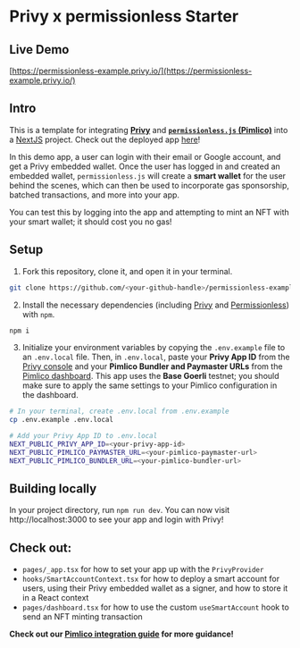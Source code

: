 # Privy x permissionless Starter

## Live Demo

[https://permissionless-example.privy.io/](https://permissionless-example.privy.io/)

## Intro

This is a template for integrating [**Privy**](https://www.privy.io/) and [**`permissionless.js` (Pimlico)**](https://docs.pimlico.io/permissionless) into a [NextJS](https://nextjs.org/) project. Check out the deployed app [here](https://permissionless-example.privy.io/)!

In this demo app, a user can login with their email or Google account, and get a Privy embedded wallet. Once the user has logged in and created an embedded wallet, `permissionless.js` will create a **smart wallet** for the user behind the scenes, which can then be used to incorporate gas sponsorship, batched transactions, and more into your app. 

You can test this by logging into the app and attempting to mint an NFT with your smart wallet; it should cost you no gas!

## Setup

1. Fork this repository, clone it, and open it in your terminal.
```sh
git clone https://github.com/<your-github-handle>/permissionless-example
```

2. Install the necessary dependencies (including [Privy](https://www.npmjs.com/package/@privy-io/react-auth) and [Permissionless](https://www.npmjs.com/package/permissionless)) with `npm`.
```sh
npm i 
```

3. Initialize your environment variables by copying the `.env.example` file to an `.env.local` file. Then, in `.env.local`, paste your **Privy App ID** from the [Privy console](https://console.privy.io) and your **Pimlico Bundler and Paymaster URLs** from the [Pimlico dashboard](https://dashboard.pimlico.io/). This app uses the **Base Goerli** testnet; you should make sure to apply the same settings to your Pimlico configuration in the dashboard. 

```sh
# In your terminal, create .env.local from .env.example
cp .env.example .env.local

# Add your Privy App ID to .env.local
NEXT_PUBLIC_PRIVY_APP_ID=<your-privy-app-id>
NEXT_PUBLIC_PIMLICO_PAYMASTER_URL=<your-pimlico-paymaster-url>
NEXT_PUBLIC_PIMLICO_BUNDLER_URL=<your-pimlico-bundler-url>
```

## Building locally

In your project directory, run `npm run dev`. You can now visit http://localhost:3000 to see your app and login with Privy!


## Check out:
- `pages/_app.tsx` for how to set your app up with the `PrivyProvider`
- `hooks/SmartAccountContext.tsx` for how to deploy a smart account for users, using their Privy embedded wallet as a signer, and how to store it in a React context
- `pages/dashboard.tsx` for how to use the custom `useSmartAccount` hook to send an NFT minting transaction

**Check out our [Pimlico integration guide](https://docs.privy.io/guide/frontend/account-abstraction/pimlico) for more guidance!**


